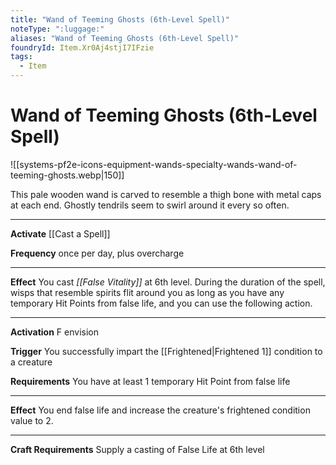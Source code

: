 ```yaml
---
title: "Wand of Teeming Ghosts (6th-Level Spell)"
noteType: ":luggage:"
aliases: "Wand of Teeming Ghosts (6th-Level Spell)"
foundryId: Item.Xr0Aj4stjI7IFzie
tags:
  - Item
---
```


# Wand of Teeming Ghosts (6th-Level Spell)
![[systems-pf2e-icons-equipment-wands-specialty-wands-wand-of-teeming-ghosts.webp|150]]

This pale wooden wand is carved to resemble a thigh bone with metal caps at each end. Ghostly tendrils seem to swirl around it every so often.

* * *

**Activate** [[Cast a Spell]]

**Frequency** once per day, plus overcharge

* * *

**Effect** You cast _[[False Vitality]]_ at 6th level. During the duration of the spell, wisps that resemble spirits flit around you as long as you have any temporary Hit Points from false life, and you can use the following action.

* * *

**Activation** F envision

**Trigger** You successfully impart the [[Frightened|Frightened 1]] condition to a creature

**Requirements** You have at least 1 temporary Hit Point from false life

* * *

**Effect** You end false life and increase the creature's frightened condition value to 2.

* * *

**Craft Requirements** Supply a casting of False Life at 6th level
